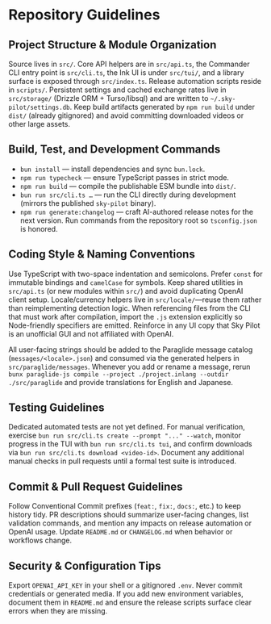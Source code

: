 # Repository Guidelines

## Project Structure & Module Organization
Source lives in `src/`. Core API helpers are in `src/api.ts`, the Commander CLI entry point is `src/cli.ts`, the Ink UI is under `src/tui/`, and a library surface is exposed through `src/index.ts`. Release automation scripts reside in `scripts/`. Persistent settings and cached exchange rates live in `src/storage/` (Drizzle ORM + Turso/libsql) and are written to `~/.sky-pilot/settings.db`. Keep build artifacts generated by `npm run build` under `dist/` (already gitignored) and avoid committing downloaded videos or other large assets.

## Build, Test, and Development Commands
- `bun install` — install dependencies and sync `bun.lock`.
- `npm run typecheck` — ensure TypeScript passes in strict mode.
- `npm run build` — compile the publishable ESM bundle into `dist/`.
- `bun run src/cli.ts …` — run the CLI directly during development (mirrors the published `sky-pilot` binary).
- `npm run generate:changelog` — craft AI-authored release notes for the next version.
Run commands from the repository root so `tsconfig.json` is honored.

## Coding Style & Naming Conventions
Use TypeScript with two-space indentation and semicolons. Prefer `const` for immutable bindings and `camelCase` for symbols. Keep shared utilities in `src/api.ts` (or new modules within `src/`) and avoid duplicating OpenAI client setup. Locale/currency helpers live in `src/locale/`—reuse them rather than reimplementing detection logic. When referencing files from the CLI that must work after compilation, import the `.js` extension explicitly so Node-friendly specifiers are emitted. Reinforce in any UI copy that Sky Pilot is an unofficial GUI and not affiliated with OpenAI.

All user-facing strings should be added to the Paraglide message catalog (`messages/<locale>.json`) and consumed via the generated helpers in `src/paraglide/messages`. Whenever you add or rename a message, rerun `bunx paraglide-js compile --project ./project.inlang --outdir ./src/paraglide` and provide translations for English and Japanese.

## Testing Guidelines
Dedicated automated tests are not yet defined. For manual verification, exercise `bun run src/cli.ts create --prompt "..." --watch`, monitor progress in the TUI with `bun run src/cli.ts tui`, and confirm downloads via `bun run src/cli.ts download <video-id>`. Document any additional manual checks in pull requests until a formal test suite is introduced.

## Commit & Pull Request Guidelines
Follow Conventional Commit prefixes (`feat:`, `fix:`, `docs:`, etc.) to keep history tidy. PR descriptions should summarize user-facing changes, list validation commands, and mention any impacts on release automation or OpenAI usage. Update `README.md` or `CHANGELOG.md` when behavior or workflows change.

## Security & Configuration Tips
Export `OPENAI_API_KEY` in your shell or a gitignored `.env`. Never commit credentials or generated media. If you add new environment variables, document them in `README.md` and ensure the release scripts surface clear errors when they are missing.
